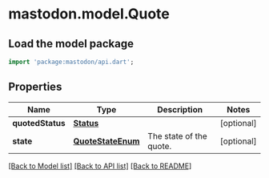# mastodon.model.Quote

## Load the model package
```dart
import 'package:mastodon/api.dart';
```

## Properties
Name | Type | Description | Notes
------------ | ------------- | ------------- | -------------
**quotedStatus** | [**Status**](Status.md) |  | [optional] 
**state** | [**QuoteStateEnum**](QuoteStateEnum.md) | The state of the quote. | [optional] 

[[Back to Model list]](../README.md#documentation-for-models) [[Back to API list]](../README.md#documentation-for-api-endpoints) [[Back to README]](../README.md)


